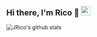 <h2>Hi there, I'm Rico 👋 <img src="https://visitor-badge.laobi.icu/badge?page_id=jvirico.visitor-badge"height="25"></h2>

![JRico's github stats](https://github-readme-stats.vercel.app/api?username=jvirico&count_private=true&show_icons=true&theme=default)

<!--
**jvirico/jvirico** is a ✨ _special_ ✨ repository because its `README.md` (this file) appears on your GitHub profile.


- 🔭 I’m currently working on Generative Adversarial Networks and Genetics
- 📫 How to reach me: jvirico@gmail.com
-->
